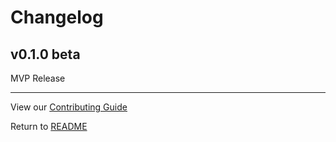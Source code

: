 # Changelog

## v0.1.0 beta

MVP Release

---

View our [Contributing Guide](CONTRIBUTING.md)

Return to [README](README.md)
